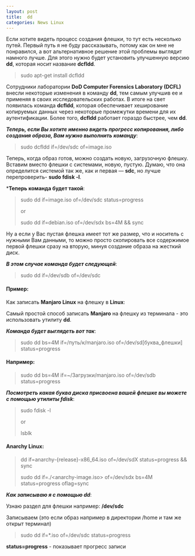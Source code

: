 ```yaml
---
layout: post
title:  dd
categories: News Linux
---
```


 Если хотите видеть процесс создания флешки, то тут есть несколько путей. Первый путь я не буду 
  рассказывать, потому как он мне не понравился, а вот альтернативное решение этой проблемы 
  выглядит намного лучше. Для этого нужно будет установить улучшенную версию **dd**, которая носит 
 название **dcfldd**.

>sudo apt-get install dcfldd

 Сотрудники лаборатории **DoD Computer Forensics Laboratory (DCFL)** внесли некоторые изменения в 
  команду **dd**, тем самым улучшив ее и применяя в своих исследовательских работах. В итоге на 
 свет 
  появилась команда **dcfldd**, которая обеспечивает хеширование копируемых данных через некоторые 
  промежутки времени для их аутентификации. Более того, **dcfldd** работает гораздо быстрее, чем 
 **dd**. 

 ***Теперь, если Вы хотите именно видеть прогресс копирования, либо создания образа, Вам нужно 
 выполнить команду***:

>sudo dcfldd if=/dev/sdc of=image.iso

 Теперь, когда образ готов, можно создать новую, загрузочную флешку. Вставим вместо флешки с 
  системами, новую, пустую. Думаю, что она определится системой так же, как и первая — **sdc**, но 
 лучше перепроверить- **sudo fdisk -l**. 
 
***Теперь команда будет такой**:

>sudo dd if=image.iso of=/dev/sdc status=progress
>
>or 
>
>sudo dd if=debian.iso of=/dev/sdx bs=4M && sync

 Ну а если у Вас пустая флешка имеет тот же размер, что и носитель с нужными Вам данными, то 
  можно просто скопировать все содержимое первой флешки сразу на вторую, минуя создание образа 
 на жесткий диск.
 
***В этом случае команда будет следующей***:

>sudo dd if=/dev/sdb of=/dev/sdc

#### Пример:

Как записать **Manjaro Linux** на флешку в **Linux**:

 Самый простой способ записать **Manjaro** на флешку из терминала - это использовать утилиту 
 **dd**.   

***Команда будет выглядеть вот так***:

>sudo dd bs=4M if=/путь/к/manjaro.iso of=/dev/sd[буква_флешки] status=progress

#### Например:

>sudo dd bs=4M if=~/Загрузки/manjaro.iso of=/dev/sdb status=progress

***Посмотреть какая буква диска присвоена вашей флешке вы можете с помощью утилиты fdisk***:

>sudo fdisk -l
>
>or
>
>lsblk

#### Anarchy Linux:

>dd if=anarchy-{release}-x86_64.iso of=/dev/sdX status=progress && sync
>
>sudo dd if=./<anarchy-image.iso> of=/dev/sdx bs=4M status=progress oflag=sync

***Как записываю я с помощью dd***:

Узнаю раздел для флешки например: **/dev/sdc**

Записываем (это если образ например в директории /home и там же открыт терминал)

>sudo dd if=*.iso of=/dev/sdc status=progress

**status=progress** - показывает прогресс записи
